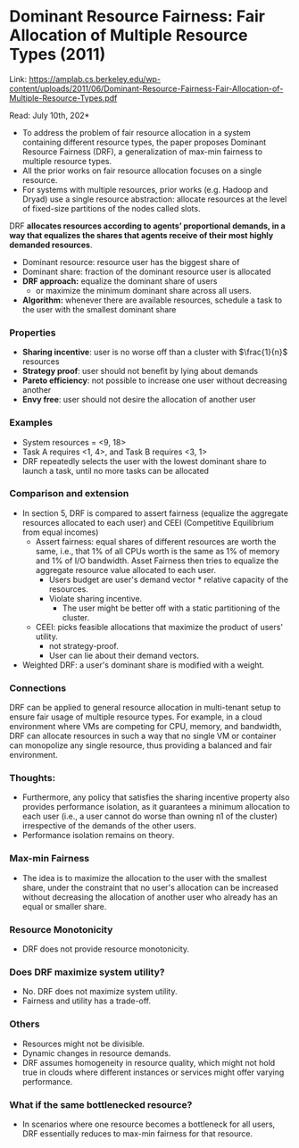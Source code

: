 # Dominant Resource Fairness: Fair Allocation of Multiple Resource Types (2011) 

Link: https://amplab.cs.berkeley.edu/wp-content/uploads/2011/06/Dominant-Resource-Fairness-Fair-Allocation-of-Multiple-Resource-Types.pdf

Read: July 10th, 202* 

* To address the problem of fair resource allocation in a system containing different resource types, the paper proposes Dominant Resource Fairness (DRF), a generalization of max-min fairness to multiple resource types. 
* All the prior works on fair resource allocation focuses on a single resource. 
* For systems with multiple resources, prior works (e.g. Hadoop and Dryad) use a single resource abstraction: allocate resources at the level of fixed-size partitions of the nodes called slots. 
 
DRF **allocates resources according to agents’ proportional demands, in a way that equalizes the shares that agents receive of their most highly demanded resources**. 

* Dominant resource: resource user has the biggest share of
* Dominant share: fraction of the dominant resource user is allocated
* **DRF approach:** equalize the dominant share of users
  * or maximize the minimum dominant share across all users. 
* **Algorithm:** whenever there are available resources, schedule a task to the user with the smallest dominant share

### Properties 
* **Sharing incentive**: user is no worse off than a cluster with $\frac{1}{n}$ resources
* **Strategy proof**: user should not benefit by lying about demands
* **Pareto efficiency**: not possible to increase one user without decreasing another
* **Envy free**: user should not desire the allocation of another user

### Examples

* System resources = <9, 18>
* Task A requires <1, 4>, and Task B requires <3, 1>
* DRF repeatedly selects the user with the lowest dominant share to launch a task, until no more tasks can be allocated

### Comparison and extension

* In section 5, DRF is compared to assert fairness (equalize the aggregate resources allocated to each user) and CEEI (Competitive Equilibrium from equal incomes)
  * Assert fairness: equal shares of different resources are worth the same, i.e., that 1% of all CPUs worth is the same as 1% of memory and 1% of I/O bandwidth. Asset Fairness then tries to equalize the aggregate resource value allocated to each user. 
    * Users budget are user's demand vector * relative capacity of the resources. 
    * Violate sharing incentive. 
      * The user might be better off with a static partitioning of the cluster. 
  * CEEI: picks feasible allocations that maximize the product of users' utility.
    * not strategy-proof. 
    * User can lie about their demand vectors. 
* Weighted DRF: a user's dominant share is modified with a weight. 

### Connections 
DRF can be applied to general resource allocation in multi-tenant setup to ensure fair usage of multiple resource types. For example, in a cloud environment where VMs are competing for CPU, memory, and bandwidth, DRF can allocate resources in such a way that no single VM or container can monopolize any single resource, thus providing a balanced and fair environment.

### Thoughts:
* Furthermore, any policy that satisfies the sharing incentive property also provides performance isolation, as it guarantees a minimum allocation to each user (i.e., a user cannot do worse than owning n1 of the cluster) irrespective of the demands of the other users.
* Performance isolation remains on theory. 


### Max-min Fairness
* The idea is to maximize the allocation to the user with the smallest share, under the constraint that no user's allocation can be increased without decreasing the allocation of another user who already has an equal or smaller share.

### Resource Monotonicity
* DRF does not provide resource monotonicity. 

### Does DRF maximize system utility?
* No. DRF does not maximize system utility.
* Fairness and utility has a trade-off.

### Others
* Resources might not be divisible.
* Dynamic changes in resource demands. 
* DRF assumes homogeneity in resource quality, which might not hold true in clouds where different instances or services might offer varying performance. 

### What if the same bottlenecked resource?
* In scenarios where one resource becomes a bottleneck for all users, DRF essentially reduces to max-min fairness for that resource. 